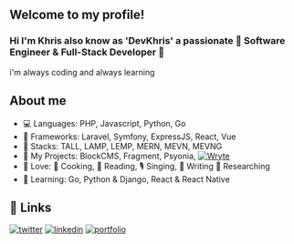 ## Welcome to my profile!
### Hi I'm Khris also know as 'DevKhris' a passionate :tada: Software Engineer & Full-Stack Developer :tada: 
i'm always coding and always learning

## About me
* 💻 Languages: PHP, Javascript, Python, Go
* 📐 Frameworks: Laravel, Symfony, ExpressJS, React, Vue
* 🧰  Stacks: TALL, LAMP, LEMP, MERN, MEVN, MEVNG
* 💎 My Projects: BlockCMS, Fragment, Psyonia, [![Wryte](https://img.shields.io/badge/Wryte-Register-blue)](https://w.osirishitech.com)
* 💙 Love: 🍘 Cooking, 📘 Reading, 🎙️ Singing, 📝 Writing 📜 Researching
* 📝 Learning: Go, Python & Django, React & React Native

## 🔗 Links

[![twitter](https://img.shields.io/badge/twitter-1DA1F2?style=for-the-badge&logo=twitter&logoColor=white)](https://twitter.com/devkhris)
[![linkedin](https://img.shields.io/badge/linkedin-0A66C2?style=for-the-badge&logo=linkedin&logoColor=white)](https://www.linkedin.com/in/devkhris)
[![portfolio](https://img.shields.io/badge/my_portfolio-000?style=for-the-badge&logo=ko-fi&logoColor=white)](https://devkhris.com/)
